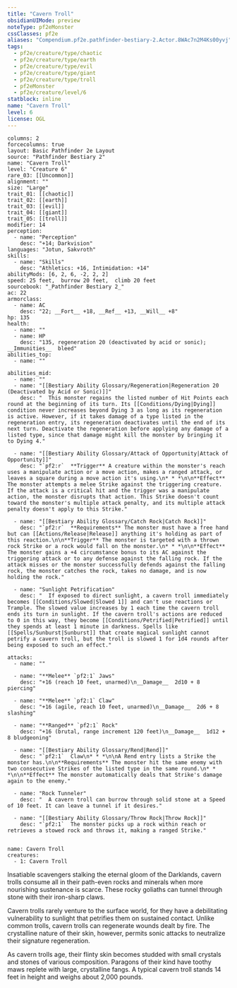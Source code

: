 ```yaml
---
title: "Cavern Troll"
obsidianUIMode: preview
noteType: pf2eMonster
cssClasses: pf2e
aliases: "Compendium.pf2e.pathfinder-bestiary-2.Actor.8WAc7n2M4Ks00yvj" 
tags:
  - pf2e/creature/type/chaotic
  - pf2e/creature/type/earth
  - pf2e/creature/type/evil
  - pf2e/creature/type/giant
  - pf2e/creature/type/troll
  - pf2eMonster
  - pf2e/creature/level/6
statblock: inline
name: "Cavern Troll"
level: 6
license: OGL
---
```


```statblock
columns: 2
forcecolumns: true
layout: Basic Pathfinder 2e Layout
source: "Pathfinder Bestiary 2"
name: "Cavern Troll"
level: "Creature 6"
rare_03: [[Uncommon]]
alignment: ""
size: "Large"
trait_01: [[chaotic]]
trait_02: [[earth]]
trait_03: [[evil]]
trait_04: [[giant]]
trait_05: [[troll]]
modifier: 14
perception:
  - name: "Perception"
    desc: "+14; Darkvision"
languages: "Jotun, Sakvroth"
skills:
  - name: "Skills"
    desc: "Athletics: +16, Intimidation: +14"
abilityMods: [6, 2, 6, -2, 2, 2]
speed: 25 feet,  burrow 20 feet,  climb 20 feet
sourcebook: "_Pathfinder Bestiary 2_"
ac: 22
armorclass:
  - name: AC
    desc: "22; __Fort__ +18, __Ref__ +13, __Will__ +8"
hp: 135
health:
  - name: ""
  - name: HP
    desc: "135, regeneration 20 (deactivated by acid or sonic); __Immunities__  bleed"
abilities_top:
  - name: ""

abilities_mid:
  - name: ""
  - name: "[[Bestiary Ability Glossary/Regeneration|Regeneration 20 (Deactivated by Acid or Sonic)]]"
    desc: "  This monster regains the listed number of Hit Points each round at the beginning of its turn. Its [[Conditions/Dying|Dying]] condition never increases beyond Dying 3 as long as its regeneration is active. However, if it takes damage of a type listed in the regeneration entry, its regeneration deactivates until the end of its next turn. Deactivate the regeneration before applying any damage of a listed type, since that damage might kill the monster by bringing it to Dying 4."

  - name: "[[Bestiary Ability Glossary/Attack of Opportunity|Attack of Opportunity]]"
    desc: "`pf2:r`  **Trigger** A creature within the monster's reach uses a manipulate action or a move action, makes a ranged attack, or leaves a square during a move action it's using.\n* * *\n\n**Effect** The monster attempts a melee Strike against the triggering creature. If the attack is a critical hit and the trigger was a manipulate action, the monster disrupts that action. This Strike doesn't count toward the monster's multiple attack penalty, and its multiple attack penalty doesn't apply to this Strike."

  - name: "[[Bestiary Ability Glossary/Catch Rock|Catch Rock]]"
    desc: "`pf2:r`  **Requirements** The monster must have a free hand but can [[Actions/Release|Release]] anything it's holding as part of this reaction.\n\n**Trigger** The monster is targeted with a thrown rock Strike or a rock would fall on the monster.\n* * *\n\n**Effect** The monster gains a +4 circumstance bonus to its AC against the triggering attack or to any defense against the falling rock. If the attack misses or the monster successfully defends against the falling rock, the monster catches the rock, takes no damage, and is now holding the rock."

  - name: "Sunlight Petrification"
    desc: "  If exposed to direct sunlight, a cavern troll immediately becomes [[Conditions/Slowed|Slowed 1]] and can't use reactions or Trample. The slowed value increases by 1 each time the cavern troll ends its turn in sunlight. If the cavern troll's actions are reduced to 0 in this way, they become [[Conditions/Petrified|Petrified]] until they spends at least 1 minute in darkness. Spells like [[Spells/Sunburst|Sunburst]] that create magical sunlight cannot petrify a cavern troll, but the troll is slowed 1 for 1d4 rounds after being exposed to such an effect."

attacks:
  - name: ""

  - name: "**Melee** `pf2:1` Jaws"
    desc: "+16 (reach 10 feet, unarmed)\n__Damage__  2d10 + 8 piercing"

  - name: "**Melee** `pf2:1` Claw"
    desc: "+16 (agile, reach 10 feet, unarmed)\n__Damage__  2d6 + 8 slashing"

  - name: "**Ranged** `pf2:1` Rock"
    desc: "+16 (brutal, range increment 120 feet)\n__Damage__  1d12 + 8 bludgeoning"

  - name: "[[Bestiary Ability Glossary/Rend|Rend]]"
    desc: "`pf2:1`  Claw\n* * *\n\nA Rend entry lists a Strike the monster has.\n\n**Requirements** The monster hit the same enemy with two consecutive Strikes of the listed type in the same round.\n* * *\n\n**Effect** The monster automatically deals that Strike's damage again to the enemy."

  - name: "Rock Tunneler"
    desc: "  A cavern troll can burrow through solid stone at a Speed of 10 feet. It can leave a tunnel if it desires."

  - name: "[[Bestiary Ability Glossary/Throw Rock|Throw Rock]]"
    desc: "`pf2:1`  The monster picks up a rock within reach or retrieves a stowed rock and throws it, making a ranged Strike."
 
```

```encounter-table
name: Cavern Troll
creatures:
  - 1: Cavern Troll
```



Insatiable scavengers stalking the eternal gloom of the Darklands, cavern trolls consume all in their path-even rocks and minerals when more nourishing sustenance is scarce. These rocky goliaths can tunnel through stone with their iron-sharp claws.

Cavern trolls rarely venture to the surface world, for they have a debilitating vulnerability to sunlight that petrifies them on sustained contact. Unlike common trolls, cavern trolls can regenerate wounds dealt by fire. The crystalline nature of their skin, however, permits sonic attacks to neutralize their signature regeneration.

As cavern trolls age, their flinty skin becomes studded with small crystals and stones of various composition. Paragons of their kind have toothy maws replete with large, crystalline fangs. A typical cavern troll stands 14 feet in height and weighs about 2,000 pounds.
